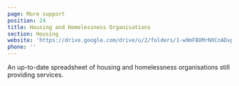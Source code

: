 ```yaml
---
page: More support
position: 24
title: Housing and Homelessness Organisations
section: Housing
website: 'https://drive.google.com/drive/u/2/folders/1-w9mFBXMrNXCnADvpUznqaiJKmIO5m_T'
phone: ''
---
```

An up-to-date spreadsheet of housing and homelessness organisations still providing services. 